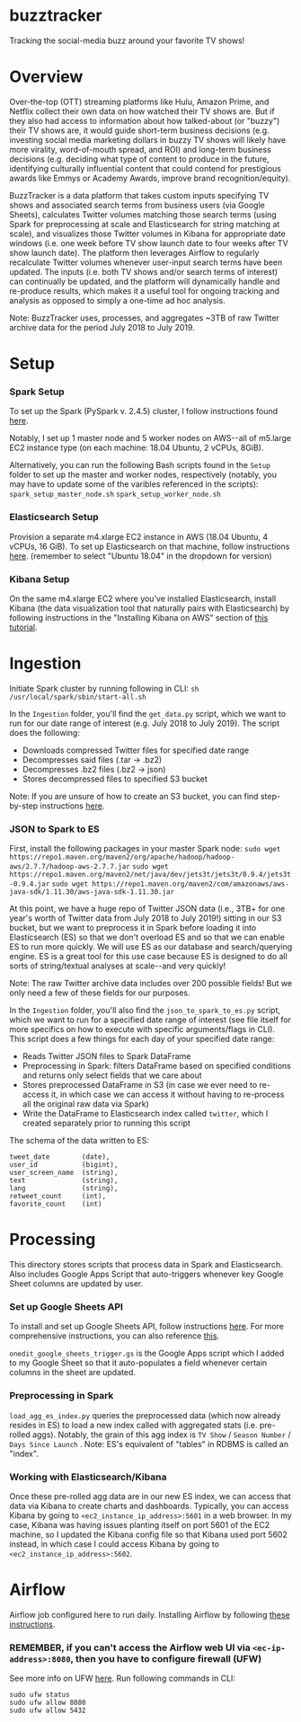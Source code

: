 # buzztracker
Tracking the social-media buzz around your favorite TV shows!


# Overview

Over-the-top (OTT) streaming platforms like Hulu, Amazon Prime, and Netflix collect their own data on how watched their TV shows are. But if they also had access to information about how talked-about (or "buzzy") their TV shows are, it would guide short-term business decisions (e.g. investing social media marketing dollars in buzzy TV shows will likely have more virality, word-of-mouth spread, and ROI) and long-term business decisions (e.g. deciding what type of content to produce in the future, identifying culturally influential content that could contend for prestigious awards like Emmys or Academy Awards, improve brand recognition/equity).

BuzzTracker is a data platform that takes custom inputs specifying TV shows and associated search terms from business users (via Google Sheets), calculates Twitter volumes matching those search terms (using Spark for preprocessing at scale and Elasticsearch for string matching at scale), and visualizes those Twitter volumes in Kibana for appropriate date windows (i.e. one week before TV show launch date to four weeks after TV show launch date). The platform then leverages Airflow to regularly recalculate Twitter volumes whenever user-input search terms have been updated. The inputs (i.e. both TV shows and/or search terms of interest) can continually be updated, and the platform will dynamically handle and re-produce results, which makes it a useful tool for ongoing tracking and analysis as opposed to simply a one-time ad hoc analysis. 

Note: BuzzTracker uses, processes, and aggregates ~3TB of raw Twitter archive data for the period July 2018 to July 2019. 


# Setup
### Spark Setup
To set up the Spark (PySpark v. 2.4.5) cluster, I follow instructions found [here](https://blog.insightdatascience.com/simply-install-spark-cluster-mode-341843a52b88).

Notably, I set up 1 master node and 5 worker nodes on AWS--all of m5.large EC2 instance type (on each machine: 18.04 Ubuntu, 2 vCPUs, 8GiB).

Alternatively, you can run the following Bash scripts found in the `Setup` folder to set up the master and worker nodes, respectively (notably, you may have to update some of the varibles referenced in the scripts):
`spark_setup_master_node.sh`
`spark_setup_worker_node.sh`

### Elasticsearch Setup
Provision a separate m4.xlarge EC2 instance in AWS (18.04 Ubuntu, 4 vCPUs, 16 GiB). To set up Elasticsearch on that machine, follow instructions [here](https://www.digitalocean.com/community/tutorials/how-to-install-and-configure-elasticsearch-on-ubuntu-18-04). (remember to select "Ubuntu 18.04" in the dropdown for version)

### Kibana Setup
On the same m4.xlarge EC2 where you've installed Elasticsearch, install Kibana (the data visualization tool that naturally pairs with Elasticsearch) by following instructions in the "Installing Kibana on AWS" section of [this tutorial](https://logz.io/blog/install-elk-stack-amazon-aws/).


# Ingestion
Initiate Spark cluster by running following in CLI: `sh /usr/local/spark/sbin/start-all.sh`

In the `Ingestion` folder, you'll find the `get_data.py` script, which we want to run for our date range of interest (e.g. July 2018 to July 2019). The script does the following:
* Downloads compressed Twitter files for specified date range
* Decompresses said files (.tar -> .bz2)
* Decompresses .bz2 files (.bz2 -> json)
* Stores decompressed files to specified S3 bucket

Note: If you are unsure of how to create an S3 bucket, you can find step-by-step instructions [here](https://docs.aws.amazon.com/AmazonS3/latest/gsg/CreatingABucket.html).

### JSON to Spark to ES
First, install the following packages in your master Spark node:
`sudo wget https://repo1.maven.org/maven2/org/apache/hadoop/hadoop-aws/2.7.7/hadoop-aws-2.7.7.jar`
`sudo wget https://repo1.maven.org/maven2/net/java/dev/jets3t/jets3t/0.9.4/jets3t-0.9.4.jar`
`sudo wget https://repo1.maven.org/maven2/com/amazonaws/aws-java-sdk/1.11.30/aws-java-sdk-1.11.30.jar`


At this point, we have a huge repo of Twitter JSON data (i.e., 3TB+ for one year's worth of Twitter data from July 2018 to July 2019!) sitting in our S3 bucket, but we want to preprocess it in Spark before loading it into Elasticsearch (ES) so that we don't overload ES and so that we can enable ES to run more quickly. We will use ES as our database and search/querying engine. ES is a great tool for this use case because ES is designed to do all sorts of string/textual analyses at scale--and very quickly!

Note: The raw Twitter archive data includes over 200 possible fields! But we only need a few of these fields for our purposes. 

In the `Ingestion` folder, you'll also find the `json_to_spark_to_es.py` script, which we want to run for a specified date range of interest  (see file itself for more specifics on how to execute with specific arguments/flags in CLI). This script does a few things for each day of your specified date range:
* Reads Twitter JSON files to Spark DataFrame
* Preprocessing in Spark: filters DataFrame based on specified conditions and returns only select fields that we care about
* Stores preprocessed DataFrame in S3 (in case we ever need to re-access it, in which case we can access it without having to re-process all the original raw data via Spark)
* Write the DataFrame to Elasticsearch index called `twitter`, which I created separately prior to running this script

The schema of the data written to ES:
```
tweet_date        (date),
user_id           (bigint),
user_screen_name  (string),
text              (string),
lang              (string),
retweet_count     (int),
favorite_count    (int)
```

# Processing
This directory stores scripts that process data in Spark and Elasticsearch. Also includes Google Apps Script that auto-triggers whenever key Google Sheet columns are updated by user.

### Set up Google Sheets API
To install and set up Google Sheets API, follow instructions [here](https://developers.google.com/sheets/api/quickstart/python).
For more comprehensive instructions, you can also reference [this](https://towardsdatascience.com/accessing-google-spreadsheet-data-using-python-90a5bc214fd2).

`onedit_google_sheets_trigger.gs` is the Google Apps script which I added to my Google Sheet so that it auto-populates a field whenever certain columns in the sheet are updated.

### Preprocessing in Spark
`load_agg_es_index.py` queries the preprocessed data (which now already resides in ES) to load a new index called with aggregated stats (i.e. pre-rolled aggs). Notably, the grain of this agg index is `TV Show` / `Season Number` / `Days Since Launch` . Note: ES's equivalent of "tables" in RDBMS is called an "index".

### Working with Elasticsearch/Kibana
Once these pre-rolled agg data are in our new ES index, we can access that data via Kibana to create charts and dashboards. Typically, you can access Kibana by going to `<ec2_instance_ip_address>:5601` in a web browser. In my case, Kibana was having issues planting itself on port 5601 of the EC2 machine, so I updated the Kibana config file so that Kibana used port 5602 instead, in which case I could access Kibana by going to `<ec2_instance_ip_address>:5602`.


# Airflow
Airflow job configured here to run daily.
Installing Airflow by following [these instructions](https://medium.com/@abraham.pabbathi/airflow-on-aws-ec2-instance-with-ubuntu-aff8d3206171).

### REMEMBER, if you can't access the Airflow web UI via `<ec-ip-address>:8080`, then you have to configure firewall (UFW)
See more info on UFW [here](https://linuxconfig.org/how-to-configure-firewall-in-ubuntu-18-04).
Run following commands in CLI:
```
sudo ufw status
sudo ufw allow 8080
sudo ufw allow 5432
```
